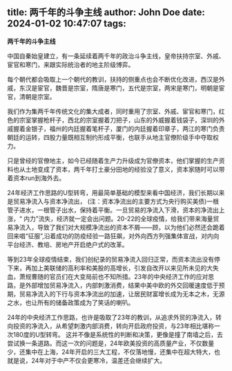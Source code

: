 title: 两千年的斗争主线
author: John Doe
date: 2024-01-02 10:47:07
tags:
---
**两千年的斗争主线**<!--more-->

中国自秦始皇建立，有一条延续着两千年的政治斗争主线，皇帝扶持宗室、外戚、宦官和寒门，来跟实际统治者的地主阶级博弈。

每个朝代都会吸取上一个朝代的教训，扶持的侧重点也会不断优化改进，西汉是外戚，东汉是宦官，魏晋是宗室，隋唐是寒门，五代是宗室，两宋是寒门，明朝是宦官，清朝是宗室。

我们作为集两千年传统文化的集大成者，同时重用了宗室、外戚、宦官和寒门，红色的宗室掌握枪杆子，西北的宗室握着刀把子，山东的外威握着钱袋子，深圳的外戚握着金银子，福州的内廷握着笔杆子，厦门的内廷握着印章子，两江的寒门负责朝廷的运转，四股力量既相互制约形成平衡，也联手从地主官僚阶级手中夺取权力。

只是曾经的官僚地主，如今已经随着生产力升级成为官僚资本，他们掌握的生产资料也从土地变成了资本，两千年打土豪分田地的经验没了意义，资本家随时可以带着资本run到海外去。

24年经济工作思路的U型转弯，用最简单基础的模型来看中国经济，我们长期以来是贸易净流入与资本净流出， (注：资本净流出的主要方式为央行购买美债)一根管子进水，一根管子出水，保持着平衡。一旦贸易的净流入下滑，资本的净流出上涨，“ 内力”流失，经济就一定会出问题。20-22的全球疫情，给我们带来海量贸易净流入，导致了我们对大规模净流出的资本不屑——顾，以为他们必然还会跪着回来唱“征服”,沿着成功的防疫经验一路狂飙，对外向西方列强集体宣战，对内向平台经济、教培、房地产开启绝户式的改革。

等到23年全球疫情结束，我们创纪录的贸易净流入回归正常，而资本流出没有停下来，再加上美联储的高利率和美股的高增长，引发自改开以来见所未见的大失血，萧规曹随的官员们在大变局前也不知所措。23年的中央经济工作的应对思路，是外部增加贸易净流入，内部刺激消费，结果中美中欧的外交回暖速度低于预期，贸易净流入的下行与资本净流出的加速，让居民财富增长成为无本之木，无源之水，也让所有的储备政策成为了笑话的喇叭。

24年的中央经济工作思路，也许是吸取了23年的教训，从追求外贸的净流入，转向投资的净流入，从希望刺激内部消费，转向开启政府投资，与23年相比堪称一次180度的U型转弯。
这并不像是系统性的判断和决策，更像是撞了南墙之后，去尝试换一条道路。而这一次的问题是，24年欧美投资的高质量产业，不仅数量少，还集中在上海，24年开启的三大工程，不仅落地慢，还集中在超大特大，也就是说，24年对于中产不仅会更寒冷，温差还会继续扩大。